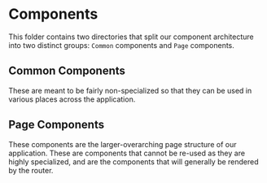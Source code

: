 # Components

This folder contains two directories that split our component architecture into two distinct groups: `Common` components and `Page` components.

## Common Components

These are meant to be fairly non-specialized so that they can be used in various places across the application.

## Page Components

These components are the larger-overarching page structure of our application. These are components that cannot be re-used as they are highly specialized, and are the components that will generally be rendered by the router.
